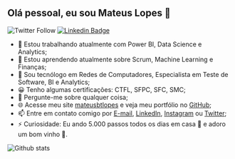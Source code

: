 ## Olá pessoal, eu sou Mateus Lopes 👋

![Twitter Follow](https://img.shields.io/twitter/follow/mateusbtlopes?style=social)
[![Linkedin Badge](https://img.shields.io/badge/-Adicione&nbsp;me&nbsp;no&nbsp;LinkedIn-blue?style=flat-square&logo=Linkedin&logoColor=white&link=https://www.linkedin.com/in/mateusbtlopes/)](https://www.linkedin.com/in/mateusbtlopes/)

- 🔭 Estou trabalhando atualmente com Power BI, Data Science e Analytics;
- 🌱 Estou aprendendo atualmente sobre Scrum, Machine Learning e Finanças;
- 👯 Sou tecnólogo em Redes de Computadores, Especialista em Teste de Software, BI e Analytics;
- 😀 Tenho algumas certificações: CTFL, SFPC, SFC, SMC;
- 💬 Pergunte-me sobre qualquer coisa;
- 🌐 Acesse meu site [mateusbtlopes](https://mateusbtlopes.github.io/) e veja meu portfólio no [GitHub](https://github.com/mateusbtlopes?tab=repositories);
- 📫 Entre em contato comigo por [E-mail](mailto:mateus.redes@gmail.com), [LinkedIn](https://www.linkedin.com/in/mateusbtlopes/), [Instagram](https://www.instagram.com/mateusbtlopes/) ou [Twitter](https://twitter.com/mateusbtlopes);
- ⚡ Curiosidade: Eu ando 5.000 passos todos os dias em casa 🚶 e adoro um bom vinho 🍷.

![Github stats](https://github-readme-stats.vercel.app/api?username=mateusbtlopes)